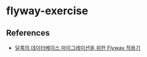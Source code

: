 # flyway-exercise

## References
- [달록의 데이터베이스 마이그레이션을 위한 Flyway 적용기](https://hudi.blog/dallog-flyway/)